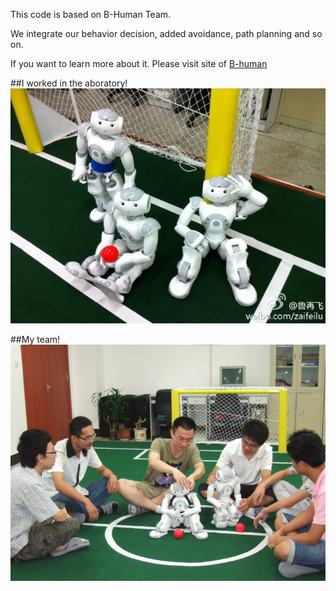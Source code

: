 This code is based on B-Human Team.

We integrate our behavior decision, added avoidance, path planning and so on.

If you want to learn more about it. Please visit site of [B-human](http://www.b-human.de)

##I worked in the aboratory!
![Laboratory](/images/lab.jpg "Laboratory")

##My team!
![Team](/images/team.jpg "Team")

